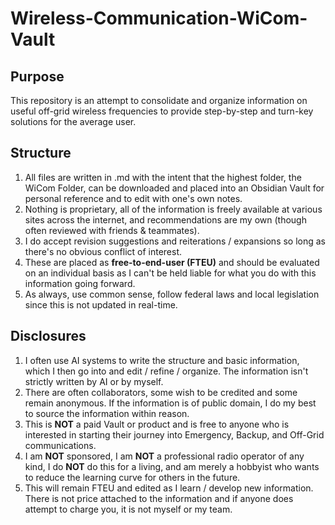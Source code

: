 # Wireless-Communication-WiCom-Vault

## Purpose
This repository is an attempt to consolidate and organize information on useful off-grid wireless frequencies to provide step-by-step and turn-key solutions for the average user.

## Structure
1. All files are written in .md with the intent that the highest folder, the WiCom Folder, can be downloaded and placed into an Obsidian Vault for personal reference and to edit with one's own notes.
2. Nothing is proprietary, all of the information is freely available at various sites across the internet, and recommendations are my own (though often reviewed with friends & teammates).
3. I do accept revision suggestions and reiterations / expansions so long as there's no obvious conflict of interest.
4. These are placed as **free-to-end-user (FTEU)** and should be evaluated on an individual basis as I can't be held liable for what you do with this information going forward.
5. As always, use common sense, follow federal laws and local legislation since this is not updated in real-time.

## Disclosures
1. I often use AI systems to write the structure and basic information, which I then go into and edit / refine / organize. The information isn't strictly written by AI or by myself.
2. There are often collaborators, some wish to be credited and some remain anonymous. If the information is of public domain, I do my best to source the information within reason.
3. This is **NOT** a paid Vault or product and is free to anyone who is interested in starting their journey into Emergency, Backup, and Off-Grid communications.
4. I am **NOT** sponsored, I am **NOT** a professional radio operator of any kind, I do **NOT** do this for a living, and am merely a hobbyist who wants to reduce the learning curve for others in the future.
5. This will remain FTEU and edited as I learn / develop new information. There is not price attached to the information and if anyone does attempt to charge you, it is not myself or my team.
